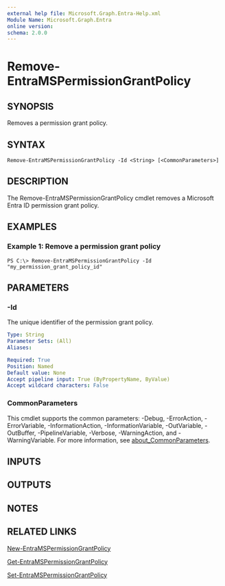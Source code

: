 ```yaml
---
external help file: Microsoft.Graph.Entra-Help.xml
Module Name: Microsoft.Graph.Entra
online version:
schema: 2.0.0
---
```


# Remove-EntraMSPermissionGrantPolicy

## SYNOPSIS
Removes a permission grant policy.

## SYNTAX

```
Remove-EntraMSPermissionGrantPolicy -Id <String> [<CommonParameters>]
```

## DESCRIPTION
The Remove-EntraMSPermissionGrantPolicy cmdlet removes a Microsoft Entra ID permission grant policy.

## EXAMPLES

### Example 1: Remove a permission grant policy
```
PS C:\> Remove-EntraMSPermissionGrantPolicy -Id "my_permission_grant_policy_id"
```

## PARAMETERS

### -Id
The unique identifier of the permission grant policy.

```yaml
Type: String
Parameter Sets: (All)
Aliases:

Required: True
Position: Named
Default value: None
Accept pipeline input: True (ByPropertyName, ByValue)
Accept wildcard characters: False
```

### CommonParameters
This cmdlet supports the common parameters: -Debug, -ErrorAction, -ErrorVariable, -InformationAction, -InformationVariable, -OutVariable, -OutBuffer, -PipelineVariable, -Verbose, -WarningAction, and -WarningVariable. For more information, see [about_CommonParameters](https://go.microsoft.com/fwlink/?LinkID=113216).

## INPUTS

## OUTPUTS

## NOTES

## RELATED LINKS

[New-EntraMSPermissionGrantPolicy]()

[Get-EntraMSPermissionGrantPolicy]()

[Set-EntraMSPermissionGrantPolicy]()

